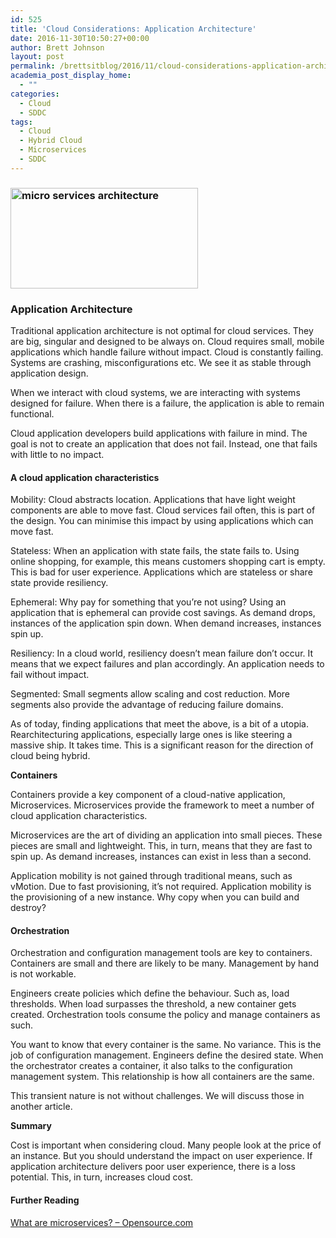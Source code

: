 ```yaml
---
id: 525
title: 'Cloud Considerations: Application Architecture'
date: 2016-11-30T10:50:27+00:00
author: Brett Johnson
layout: post
permalink: /brettsitblog/2016/11/cloud-considerations-application-architecture/
academia_post_display_home:
  - ""
categories:
  - Cloud
  - SDDC
tags:
  - Cloud
  - Hybrid Cloud
  - Microservices
  - SDDC
---
```

### <img class="alignnone size-medium wp-image-527" src="https://sdbrett.com/assets/images/2016/11/Microservices-300x161.png" alt="micro services architecture" width="300" height="161" srcset="https://sdbrett.com/assets/images2016/11/Microservices-300x161.png 300w, https://sdbrett.com/assets/images2016/11/Microservices-768x412.png 768w, https://sdbrett.com/assets/images2016/11/Microservices-260x139.png 260w, https://sdbrett.com/assets/images2016/11/Microservices.png 800w" sizes="(max-width: 300px) 100vw, 300px" />

### **Application Architecture**

Traditional application architecture is not optimal for cloud services. They are big, singular and designed to be always on. Cloud requires small, mobile applications which handle failure without impact. Cloud is constantly failing. Systems are crashing, misconfigurations etc. We see it as stable through application design.

When we interact with cloud systems, we are interacting with systems designed for failure. When there is a failure, the application is able to remain functional.

Cloud application developers build applications with failure in mind. The goal is not to create an application that does not fail. Instead, one that fails with little to no impact.

#### A cloud application characteristics

Mobility: Cloud abstracts location. Applications that have light weight components are able to move fast. Cloud services fail often, this is part of the design. You can minimise this impact by using applications which can move fast.

Stateless: When an application with state fails, the state fails to. Using online shopping, for example, this means customers shopping cart is empty. This is bad for user experience. Applications which are stateless or share state provide resiliency.

Ephemeral: Why pay for something that you&#8217;re not using? Using an application that is ephemeral can provide cost savings. As demand drops, instances of the application spin down. When demand increases, instances spin up.

Resiliency: In a cloud world, resiliency doesn’t mean failure don&#8217;t occur. It means that we expect failures and plan accordingly. An application needs to fail without impact.

Segmented: Small segments allow scaling and cost reduction. More segments also provide the advantage of reducing failure domains.

As of today, finding applications that meet the above, is a bit of a utopia. Rearchitecturing applications, especially large ones is like steering a massive ship. It takes time. This is a significant reason for the direction of cloud being hybrid.

**Containers**

Containers provide a key component of a cloud-native application, Microservices. Microservices provide the framework to meet a number of cloud application characteristics.

Microservices are the art of dividing an application into small pieces. These pieces are small and lightweight. This, in turn, means that they are fast to spin up. As demand increases, instances can exist in less than a second.

Application mobility is not gained through traditional means, such as vMotion. Due to fast provisioning, it&#8217;s not required. Application mobility is the provisioning of a new instance. Why copy when you can build and destroy?

#### Orchestration

Orchestration and configuration management tools are key to containers. Containers are small and there are likely to be many. Management by hand is not workable.

Engineers create policies which define the behaviour. Such as, load thresholds. When load surpasses the threshold, a new container gets created. Orchestration tools consume the policy and manage containers as such.

You want to know that every container is the same. No variance. This is the job of configuration management. Engineers define the desired state. When the orchestrator creates a container, it also talks to the configuration management system. This relationship is how all containers are the same.

This transient nature is not without challenges. We will discuss those in another article.

**Summary**

Cost is important when considering cloud. Many people look at the price of an instance. But you should understand the impact on user experience. If application architecture delivers poor user experience, there is a loss potential. This, in turn, increases cloud cost.

#### Further Reading

[What are microservices? &#8211; Opensource.com](https://opensource.com/resources/what-are-microservices)